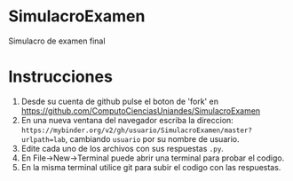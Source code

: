 # SimulacroExamen
Simulacro de examen final

# Instrucciones

1. Desde su cuenta de github pulse el boton de 'fork' en https://github.com/ComputoCienciasUniandes/SimulacroExamen
2. En una nueva ventana del navegador escriba la direccion: `https://mybinder.org/v2/gh/usuario/SimulacroExamen/master?urlpath=lab`, cambiando `usuario` por su nombre de usuario.
3. Edite cada uno de los archivos con sus respuestas `.py`.
4. En File->New->Terminal puede abrir una terminal para probar el codigo.
5. En la misma terminal utilice git para subir el codigo con las respuestas.
